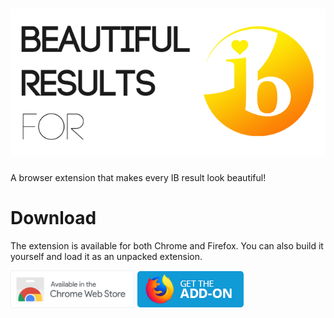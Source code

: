 <h1 align="center">
<a href="https://leonstaufer.github.io/beautiful-results-ib/"><img src="./media/banner.png" alt="Beautiful Results for IB" width="640"/></a>
</h1>

A browser extension that makes every IB result look beautiful!


# Download

The extension is available for both Chrome and Firefox. You can also build it yourself and load it as an unpacked extension.

<a href=""><img src="docs/media/chrome.png" alt="Add to Chrome" height="60" /></a>
<a href=""><img src="docs/media/firefox.png" alt="Add to firefox" height="60"/></a>
